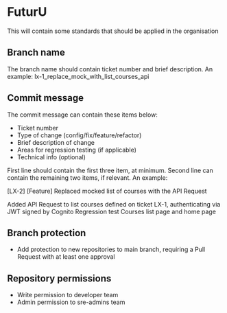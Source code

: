 # FuturU

This will contain some standards that should be applied in the organisation

## Branch name
The branch name should contain ticket number and brief description. An example:
lx-1_replace_mock_with_list_courses_api

## Commit message
The commit message can contain these items below:
- Ticket number
- Type of change (config/fix/feature/refactor)
- Brief description of change
- Areas for regression testing (if applicable)
- Technical info (optional)

First line should contain the first three item, at minimum. Second line can contain the remaining two items, if relevant. An example:

[LX-2] [Feature] Replaced mocked list of courses with the API Request

Added API Request to list courses defined on ticket LX-1, authenticating via JWT signed by Cognito
Regression test Courses list page and home page

## Branch protection
- Add protection to new repositories to main branch, requiring a Pull Request with at least one approval

## Repository permissions
- Write permission to developer team
- Admin permission to sre-admins team
